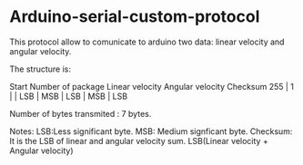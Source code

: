 # Arduino-serial-custom-protocol

This protocol allow to comunicate to arduino two data: linear velocity and angular velocity. 

The structure is:

 Start  Number of package       Linear velocity     Angular velocity   Checksum
 255   | 1             |          | LSB | MSB         | LSB | MSB |     LSB

Number of bytes transmited : 7 bytes.

Notes:
LSB:Less significant byte.
MSB: Medium signficant byte.
Checksum: It is the LSB of linear and angular velocity sum. LSB(Linear velocity + Angular velocity) 
